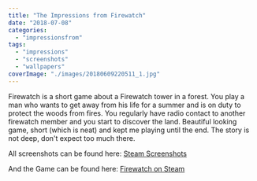 ```yaml
---
title: "The Impressions from Firewatch"
date: "2018-07-08"
categories: 
  - "impressionsfrom"
tags: 
  - "impressions"
  - "screenshots"
  - "wallpapers"
coverImage: "./images/20180609220511_1.jpg"
---
```


Firewatch is a short game about a Firewatch tower in a forest. You play a man who wants to get away from his life for a summer and is on duty to protect the woods from fires. You regularly have radio contact to another firewatch member and you start to discover the land. Beautiful looking game, short (which is neat) and kept me playing until the end. The story is not deep, don't expect too much there.

> [](//imgur.com/c2znUaZ)

<script async src="//s.imgur.com/min/embed.js" charset="utf-8"></script>

All screenshots can be found here: [Steam Screenshots](https://steamcommunity.com/id/Thecell/screenshots/?appid=383870&sort=oldestfirst&browsefilter=myfiles&view=imagewall)

And the Game can be found here: [Firewatch on Steam](https://store.steampowered.com/search/?snr=1_4_4__12&term=Firewatch)
